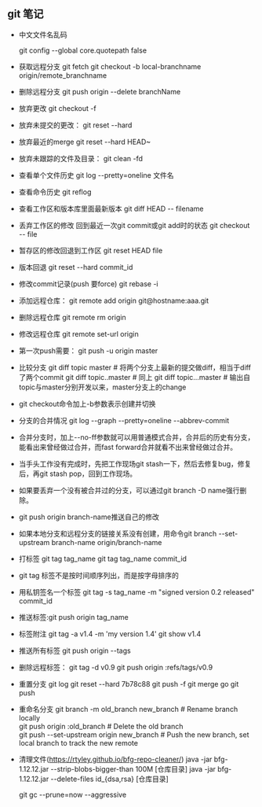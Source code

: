 git 笔记
--------------------

 * 中文文件名乱码

    git config --global core.quotepath false

 * 获取远程分支
	git fetch
	git checkout -b local-branchname origin/remote_branchname 

 * 删除远程分支
	git push origin --delete branchName

 * 放弃更改
    git checkout -f

 * 放弃未提交的更改：
	git reset --hard 

 * 放弃最近的merge
	git reset --hard HEAD~

 * 放弃未跟踪的文件及目录：
	git clean -fd

 * 查看单个文件历史
	git log --pretty=oneline 文件名

 * 查看命令历史
	git reflog

 * 查看工作区和版本库里面最新版本
	git diff HEAD -- filename

 * 丢弃工作区的修改 回到最近一次git commit或git add时的状态
	git checkout -- file

 * 暂存区的修改回退到工作区
	git reset HEAD file

 * 版本回退
	git reset --hard commit_id


 * 修改commit记录(push 要force)
	git rebase -i <commit>


 * 添加远程仓库：
	git remote add origin git@hostname:aaa.git

 * 删除远程仓库
	git remote rm origin

 * 修改远程仓库
	git remote set-url origin <URL>

 * 第一次push需要：
	git push -u origin master

 * 比较分支
	git diff topic master     # 将两个分支上最新的提交做diff，相当于diff了两个commit
	git diff topic..master    # 同上
	git diff topic...master   # 输出自topic与master分别开发以来，master分支上的change


 * git checkout命令加上-b参数表示创建并切换

 * 分支的合并情况
	git log --graph --pretty=oneline --abbrev-commit

 * 合并分支时，加上--no-ff参数就可以用普通模式合并，合并后的历史有分支，能看出来曾经做过合并，而fast forward合并就看不出来曾经做过合并。


 * 当手头工作没有完成时，先把工作现场git stash一下，然后去修复bug，修复后，再git stash pop，回到工作现场。

 * 如果要丢弃一个没有被合并过的分支，可以通过git branch -D name强行删除。


 * git push origin branch-name推送自己的修改

 * 如果本地分支和远程分支的链接关系没有创建，用命令git branch --set-upstream branch-name origin/branch-name

 * 打标签
	git tag tag_name
	git tag tag\_name commit\_id



 * git tag 标签不是按时间顺序列出，而是按字母排序的

 * 用私钥签名一个标签
	git tag -s tag\_name -m "signed version 0.2 released" commit_id

 * 推送标签:git push origin tag_name

 * 标签附注
	git tag -a v1.4 -m 'my version 1.4'
	git show v1.4

 * 推送所有标签
	git push origin --tags

 * 删除远程标签：
	git tag -d v0.9
	git push origin :refs/tags/v0.9


 * 重置分支
    git log
    git reset --hard 7b78c88
    git push -f
    git merge go
    git push


* 重命名分支
    git branch -m old_branch new_branch         # Rename branch locally    
    git push origin :old_branch                 # Delete the old branch    
    git push --set-upstream origin new_branch # Push the new branch, set local branch to track the new remote

* 清理文件(https://rtyley.github.io/bfg-repo-cleaner/)
    java -jar bfg-1.12.12.jar --strip-blobs-bigger-than 100M [仓库目录]
    java -jar bfg-1.12.12.jar --delete-files id_{dsa,rsa} [仓库目录]
   
    git gc --prune=now --aggressive
    
